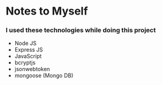 # Notes to Myself

### I used these technologies while doing this project


* Node JS
* Express JS
* JavaScript
* bcryptjs
* jsonwebtoken
* mongoose (Mongo DB)
